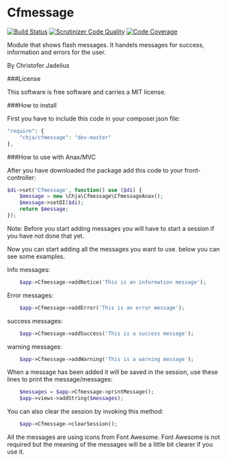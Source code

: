 Cfmessage
====================

[![Build Status](https://travis-ci.org/DigitalGrid/cfmessage.svg?branch=master)](https://travis-ci.org/DigitalGrid/cfmessage)
[![Scrutinizer Code Quality](https://scrutinizer-ci.com/g/DigitalGrid/cfmessage/badges/quality-score.png?b=master)](https://scrutinizer-ci.com/g/DigitalGrid/cfmessage/?branch=master)
[![Code Coverage](https://scrutinizer-ci.com/g/DigitalGrid/cfmessage/badges/coverage.png?b=master)](https://scrutinizer-ci.com/g/DigitalGrid/cfmessage/?branch=master)

Module that shows flash messages. It handels messages for success, information and errors for the user.

By Christofer Jadelius

###License

This software is free software and carries a MIT license.

###How to install

First you have to include this code in your composer.json file:

```php
"require": {
	"chja/cfmessage": "dev-master"
},
```

###How to use with Anax/MVC

After you have downloaded the package add this code to your front-controller:

```php
$di->set('Cfmessage', function() use ($di) {
    $message = new \Chja\Cfmessage\CfmessageAnax();
    $message->setDI($di);
    return $message;
});
```

Note: Before you start adding messages you will have to start a session if you have not done that yet.

Now you can start adding all the messages you want to use. below you can see some examples.

Info messages:

```php
	$app->Cfmessage->addNotice('This is an information message'); 
```

Error messages:

```php
	$app->Cfmessage->addError('This is an error message'); 
```

success messages:

```php
	$app->Cfmessage->addSuccess('This is a success message'); 
```

warning messages:

```php
	$app->Cfmessage->addWarning('This is a warning message'); 
```

When a message has been added it will be saved in the session, use these lines to print the message/messages:

```php
	$messages = $app->Cfmessage->printMessage();
    $app->views->addString($messages);
```

You can also clear the session by invoking this method:

```php
	$app->Cfmessage->clearSession();
```

All the messages are using icons from Font Awesome. Font Awesome is not required but the meaning of the messages will be a little bit clearer if you use it.
    
    
